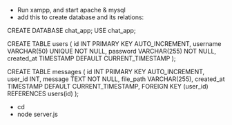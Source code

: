 - Run xampp, and start apache & mysql
- add this to create database and its relations:

CREATE DATABASE chat_app;
USE chat_app;

CREATE TABLE users (
id INT PRIMARY KEY AUTO_INCREMENT,
username VARCHAR(50) UNIQUE NOT NULL,
password VARCHAR(255) NOT NULL,
created_at TIMESTAMP DEFAULT CURRENT_TIMESTAMP
);

CREATE TABLE messages (
id INT PRIMARY KEY AUTO_INCREMENT,
user_id INT,
message TEXT NOT NULL,
file_path VARCHAR(255),
created_at TIMESTAMP DEFAULT CURRENT_TIMESTAMP,
FOREIGN KEY (user_id) REFERENCES users(id)
);


- cd <path-to-folder-dir>
- node server.js
